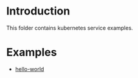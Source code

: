 # Introduction

This folder contains kubernetes service examples.

# Examples

- [hello-world](hello-world/Readme.md)